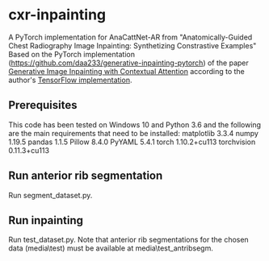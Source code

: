 # cxr-inpainting
A PyTorch implementation for AnaCattNet-AR from "Anatomically-Guided Chest Radiography Image Inpainting: Synthetizing Constrastive Examples"
Based on the PyTorch implementation (https://github.com/daa233/generative-inpainting-pytorch) of the paper [Generative Image Inpainting with Contextual Attention](https://arxiv.org/abs/1801.07892) according to the author's [TensorFlow implementation](https://github.com/JiahuiYu/generative_inpainting).

## Prerequisites
This code has been tested on Windows 10 and Python 3.6 and the following are the main requirements that need to be installed:
matplotlib          3.3.4
numpy               1.19.5
pandas              1.1.5
Pillow              8.4.0
PyYAML              5.4.1
torch               1.10.2+cu113
torchvision         0.11.3+cu113

## Run anterior rib segmentation
Run segment_dataset.py.

## Run inpainting
Run test_dataset.py. Note that anterior rib segmentations for the chosen data (media\\test) must be available at media\\test_antribsegm.
